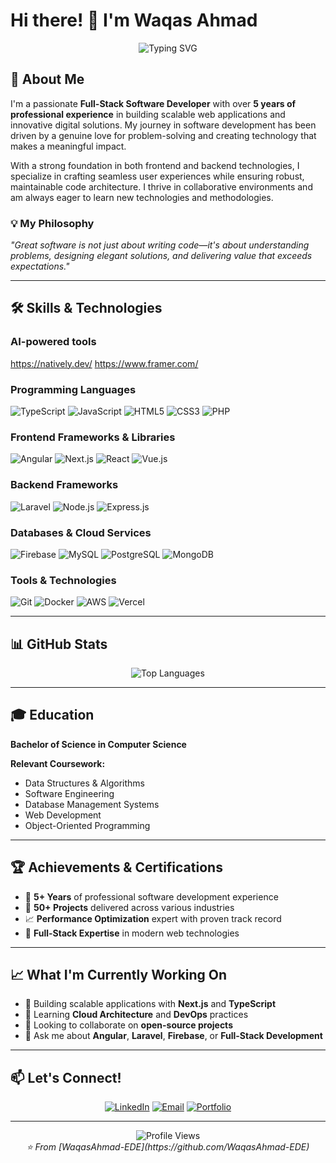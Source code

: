 # Hi there! 👋 I'm Waqas Ahmad

<div align="center">
  <img src="https://readme-typing-svg.herokuapp.com?font=Fira+Code&pause=1000&color=2196F3&center=true&vCenter=true&width=435&lines=Full-Stack+Software+Developer;5%2B+Years+of+Experience;TypeScript+%7C+Angular+%7C+Next.js;Always+learning+new+technologies" alt="Typing SVG" />
</div>

## 🚀 About Me

I'm a passionate **Full-Stack Software Developer** with over **5 years of professional experience** in building scalable web applications and innovative digital solutions. My journey in software development has been driven by a genuine love for problem-solving and creating technology that makes a meaningful impact.

With a strong foundation in both frontend and backend technologies, I specialize in crafting seamless user experiences while ensuring robust, maintainable code architecture. I thrive in collaborative environments and am always eager to learn new technologies and methodologies.

### 💡 My Philosophy
*"Great software is not just about writing code—it's about understanding problems, designing elegant solutions, and delivering value that exceeds expectations."*

---

## 🛠️ Skills & Technologies

### **AI-powered tools**
https://natively.dev/
https://www.framer.com/

### **Programming Languages**
![TypeScript](https://img.shields.io/badge/TypeScript-007ACC?style=for-the-badge&logo=typescript&logoColor=white)
![JavaScript](https://img.shields.io/badge/JavaScript-F7DF1E?style=for-the-badge&logo=javascript&logoColor=black)
![HTML5](https://img.shields.io/badge/HTML5-E34F26?style=for-the-badge&logo=html5&logoColor=white)
![CSS3](https://img.shields.io/badge/CSS3-1572B6?style=for-the-badge&logo=css3&logoColor=white)
![PHP](https://img.shields.io/badge/PHP-777BB4?style=for-the-badge&logo=php&logoColor=white)

### **Frontend Frameworks & Libraries**
![Angular](https://img.shields.io/badge/Angular-DD0031?style=for-the-badge&logo=angular&logoColor=white)
![Next.js](https://img.shields.io/badge/Next.js-000000?style=for-the-badge&logo=next.js&logoColor=white)
![React](https://img.shields.io/badge/React-20232A?style=for-the-badge&logo=react&logoColor=61DAFB)
![Vue.js](https://img.shields.io/badge/Vue.js-35495E?style=for-the-badge&logo=vue.js&logoColor=4FC08D)

### **Backend Frameworks**
![Laravel](https://img.shields.io/badge/Laravel-FF2D20?style=for-the-badge&logo=laravel&logoColor=white)
![Node.js](https://img.shields.io/badge/Node.js-43853D?style=for-the-badge&logo=node.js&logoColor=white)
![Express.js](https://img.shields.io/badge/Express.js-404D59?style=for-the-badge)

### **Databases & Cloud Services**
![Firebase](https://img.shields.io/badge/Firebase-039BE5?style=for-the-badge&logo=Firebase&logoColor=white)
![MySQL](https://img.shields.io/badge/MySQL-00000F?style=for-the-badge&logo=mysql&logoColor=white)
![PostgreSQL](https://img.shields.io/badge/PostgreSQL-316192?style=for-the-badge&logo=postgresql&logoColor=white)
![MongoDB](https://img.shields.io/badge/MongoDB-4EA94B?style=for-the-badge&logo=mongodb&logoColor=white)

### **Tools & Technologies**
![Git](https://img.shields.io/badge/Git-F05032?style=for-the-badge&logo=git&logoColor=white)
![Docker](https://img.shields.io/badge/Docker-2496ED?style=for-the-badge&logo=docker&logoColor=white)
![AWS](https://img.shields.io/badge/AWS-232F3E?style=for-the-badge&logo=amazon-aws&logoColor=white)
![Vercel](https://img.shields.io/badge/Vercel-000000?style=for-the-badge&logo=vercel&logoColor=white)

---

## 📊 GitHub Stats


<!-- <div align="center">
  <img src="https://github-readme-stats.vercel.app/api?username=WaqasAhmad-EDE&show_icons=true&theme=radical&hide_border=true&count_private=true" alt="GitHub Stats" />
  <img src="https://github-readme-streak-stats.herokuapp.com/?user=WaqasAhmad-EDE&theme=radical&hide_border=true" alt="GitHub Streak" />
</div> -->

<div align="center">
  <img src="https://github-readme-stats.vercel.app/api/top-langs/?username=WaqasAhmad-EDE&layout=compact&theme=radical&hide_border=true&langs_count=8" alt="Top Languages" />
</div>

---

## 🎓 Education

**Bachelor of Science in Computer Science**  

**Relevant Coursework:**
- Data Structures & Algorithms
- Software Engineering
- Database Management Systems
- Web Development
- Object-Oriented Programming

---

## 🏆 Achievements & Certifications

- 🥇 **5+ Years** of professional software development experience
- 🚀 **50+ Projects** delivered across various industries
- 📈 **Performance Optimization** expert with proven track record
- 🔧 **Full-Stack Expertise** in modern web technologies

---

## 📈 What I'm Currently Working On

- 🔭 Building scalable applications with **Next.js** and **TypeScript**
- 🌱 Learning **Cloud Architecture** and **DevOps** practices
- 👯 Looking to collaborate on **open-source projects**
- 💬 Ask me about **Angular**, **Laravel**, **Firebase**, or **Full-Stack Development**

---

## 📫 Let's Connect!

<div align="center">

[![LinkedIn](https://img.shields.io/badge/LinkedIn-0077B5?style=for-the-badge&logo=linkedin&logoColor=white)](https://linkedin.com/in/waqas-ahmad-2065b6233/)
[![Email](https://img.shields.io/badge/Email-D14836?style=for-the-badge&logo=gmail&logoColor=white)](mailto:waqas.ede@gmail.com)
[![Portfolio](https://img.shields.io/badge/Portfolio-FF5722?style=for-the-badge&logo=todoist&logoColor=white)](https://github.com/WaqasAhmad-EDE)

</div>

---

<div align="center">
  <img src="https://komarev.com/ghpvc/?username=WaqasAhmad-EDE&color=blueviolet&style=flat-square&label=Profile+Views" alt="Profile Views" />
</div>

<div align="center">
  <i>⭐️ From [WaqasAhmad-EDE](https://github.com/WaqasAhmad-EDE)</i>
</div>
